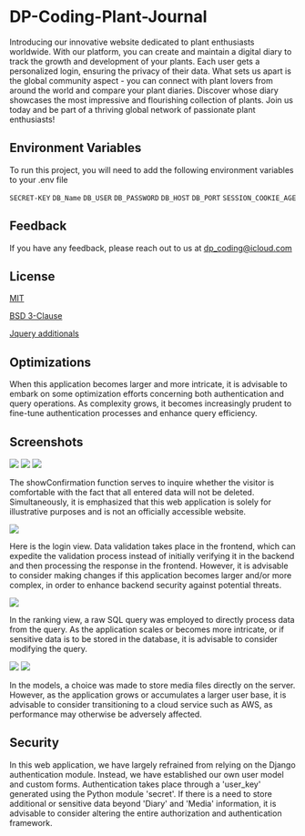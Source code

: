 
# DP-Coding-Plant-Journal

Introducing our innovative website dedicated to plant enthusiasts worldwide. With our platform, you can create and maintain a digital diary to track the growth and development of your plants. Each user gets a personalized login, ensuring the privacy of their data. What sets us apart is the global community aspect - you can connect with plant lovers from around the world and compare your plant diaries. Discover whose diary showcases the most impressive and flourishing collection of plants. Join us today and be part of a thriving global network of passionate plant enthusiasts!


## Environment Variables

To run this project, you will need to add the following environment variables to your .env file

`SECRET-KEY`
`DB_Name`
`DB_USER`
`DB_PASSWORD`
`DB_HOST`
`DB_PORT`
`SESSION_COOKIE_AGE`





## Feedback

If you have any feedback, please reach out to us at dp_coding@icloud.com


## License

[MIT](https://choosealicense.com/licenses/mit/)

[BSD 3-Clause](https://github.com/django/django/blob/main/LICENSE)

[Jquery additionals](https://jquery.org/license/)
## Optimizations

When this application becomes larger and more intricate, it is advisable to embark on some optimization efforts concerning both authentication and query operations. As complexity grows, it becomes increasingly prudent to fine-tune authentication processes and enhance query efficiency.

## Screenshots

![](README_Data/main_url.png)
![](README_Data/app_url.png)
![](README_Data/index_html.png)

The showConfirmation function serves to inquire whether the visitor is comfortable with the fact that all entered data will not be deleted. Simultaneously, it is emphasized that this web application is solely for illustrative purposes and is not an officially accessible website.

![](README_Data/login_view.png)

Here is the login view. Data validation takes place in the frontend, which can expedite the validation process instead of initially verifying it in the backend and then processing the response in the frontend. However, it is advisable to consider making changes if this application becomes larger and/or more complex, in order to enhance backend security against potential threats.

![](README_Data/ranking_view.png)

In the ranking view, a raw SQL query was employed to directly process data from the query. As the application scales or becomes more intricate, or if sensitive data is to be stored in the database, it is advisable to consider modifying the query.

![](README_Data/ranking_html.png)
![](README_Data/models.png)

In the models, a choice was made to store media files directly on the server. However, as the application grows or accumulates a larger user base, it is advisable to consider transitioning to a cloud service such as AWS, as performance may otherwise be adversely affected.

## Security

In this web application, we have largely refrained from relying on the Django authentication module. Instead, we have established our own user model and custom forms. Authentication takes place through a 'user_key' generated using the Python module 'secret'. If there is a need to store additional or sensitive data beyond 'Diary' and 'Media' information, it is advisable to consider altering the entire authorization and authentication framework.